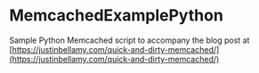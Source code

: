# MemcachedExamplePython

Sample Python Memcached script to accompany the blog post at [https://justinbellamy.com/quick-and-dirty-memcached/](https://justinbellamy.com/quick-and-dirty-memcached/)